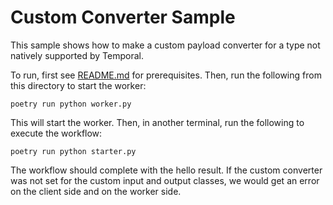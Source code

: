 # Custom Converter Sample

This sample shows how to make a custom payload converter for a type not natively supported by Temporal.

To run, first see [README.md](../README.md) for prerequisites. Then, run the following from this directory to start the
worker:

    poetry run python worker.py

This will start the worker. Then, in another terminal, run the following to execute the workflow:

    poetry run python starter.py

The workflow should complete with the hello result. If the custom converter was not set for the custom input and output classes, we would get an error on the client side and on the worker side.